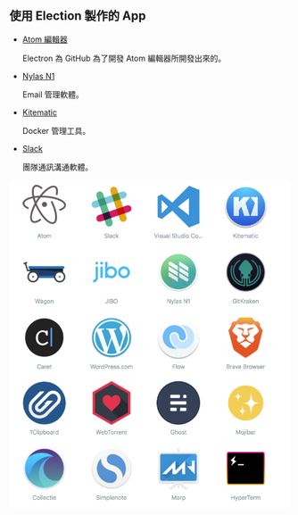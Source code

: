 ## 使用 Election 製作的 App

* [Atom 編輯器](https://atom.io/)

  Electron 為 GitHub 為了開發 Atom 編輯器所開發出來的。

* [Nylas N1](https://nylas.com/)

  Email 管理軟體。

* [Kitematic](https://kitematic.com/)

  Docker 管理工具。


* [Slack](https://slack.com/)

  團隊通訊溝通軟體。

![](assets/README-5bac5.png)
